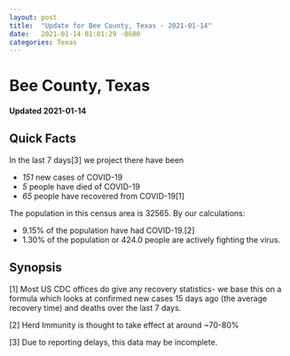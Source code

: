 ```yaml
---
layout: post
title:  "Update for Bee County, Texas - 2021-01-14"
date:   2021-01-14 01:01:29 -0600
categories: Texas
---
```


# Bee County, Texas
#### Updated 2021-01-14

## Quick Facts

In the last 7 days[3] we project there have been
- *151* new cases of COVID-19
- *5* people have died of COVID-19
- *65* people have recovered from COVID-19[1]

The population in this census area is 32565. By our calculations:
- 9.15% of the population have had COVID-19.[2]
- 1.30% of the population or 424.0 people are actively fighting the virus.

## Synopsis




[1] Most US CDC offices do give any recovery statistics- we base this on a formula which looks at confirmed new cases
15 days ago (the average recovery time) and deaths over the last 7 days.

[2] Herd Immunity is thought to take effect at around ~70-80%

[3] Due to reporting delays, this data may be incomplete.
 
    